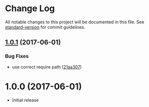 # Change Log
 
All notable changes to this project will be documented in this file. See [standard-version](https://github.com/conventional-changelog/standard-version) for commit guidelines.
 
<a name="1.0.1"></a>
## [1.0.1](https://github.com/nodecg/mock-nodecg/compare/v1.0.0...v1.0.1) (2017-06-01)
 
 
### Bug Fixes
 
* use correct require path ([21aa307](https://github.com/nodecg/mock-nodecg/commit/21aa307))
 
 
 
<a name="1.0.0"></a>
# 1.0.0 (2017-06-01)
 
- Initial release